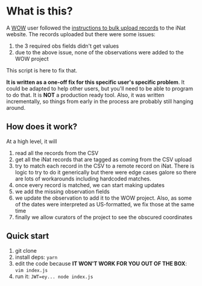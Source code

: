 # What is this?
A [WOW](https://www.wildorchidwatch.org/) user followed the [instructions to
bulk upload records](https://www.wildorchidwatch.org/s/Bulk-uploaddocx.pdf) to
the iNat website. The records uploaded but there were some issues:
1. the 3 required obs fields didn't get values
1. due to the above issue, none of the observations were added to the WOW project

This script is here to fix that.

**It is written as a one-off fix for this specific user's specific problem**.
It could be adapted to help other users, but you'll need to be able to program
to do that. It is **NOT** a production ready tool. Also, it was written
incrementally, so things from early in the process are probably still hanging
around.


## How does it work?
At a high level, it will
1. read all the records from the CSV
1. get all the iNat records that are tagged as coming from the CSV upload
1. try to match each record in the CSV to a remote record on iNat. There is
   logic to try to do it generically but there were edge cases galore so there
   are lots of workarounds including hardcoded matches.
1. once every record is matched, we can start making updates
1. we add the missing observation fields
1. we update the observation to add it to the WOW project. Also, as some of the
   dates were interpreted as US-formatted, we fix those at the same time
1. finally we allow curators of the project to see the obscured coordinates

## Quick start
1. git clone
1. install deps: `yarn`
1. edit the code because **IT WON'T WORK FOR YOU OUT OF THE BOX**: `vim index.js`
1. run it: `JWT=ey... node index.js`
